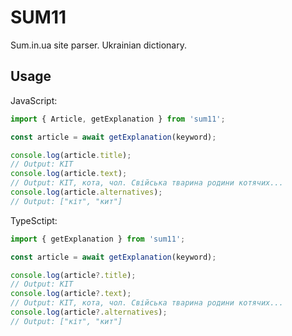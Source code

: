 # SUM11

Sum.in.ua site parser. Ukrainian dictionary.

## Usage

JavaScript:

```js
import { Article, getExplanation } from 'sum11';

const article = await getExplanation(keyword);

console.log(article.title);
// Output: КІТ
console.log(article.text);
// Output: КІТ, кота, чол. Свійська тварина родини котячих...
console.log(article.alternatives);
// Output: ["кіт", "кит"]
```

TypeSctipt:

```ts
import { getExplanation } from 'sum11';

const article = await getExplanation(keyword);

console.log(article?.title);
// Output: КІТ
console.log(article?.text);
// Output: КІТ, кота, чол. Свійська тварина родини котячих...
console.log(article?.alternatives);
// Output: ["кіт", "кит"]
```
